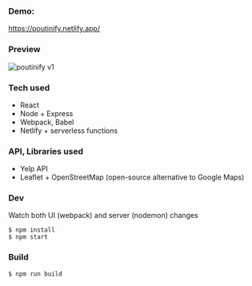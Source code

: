 ### Demo:

https://poutinify.netlify.app/

### Preview

![poutinify v1](https://res.cloudinary.com/dvfhgkkpe/image/upload/v1606081485/lennythedev/poutinify.png)


### Tech used

- React
- Node + Express
- Webpack, Babel
- Netlify + serverless functions

### API, Libraries used

- Yelp API
- Leaflet + OpenStreetMap (open-source alternative to Google Maps)

### Dev

Watch both UI (webpack) and server (nodemon) changes
```
$ npm install
$ npm start
```

### Build
```
$ npm run build
```
